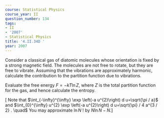 ```yaml
---
course: Statistical Physics
course_year: II
question_number: 134
tags:
- II
- '2007'
- Statistical Physics
title: '4.II.34D '
year: 2007
---
```



Consider a classical gas of diatomic molecules whose orientation is fixed by a strong magnetic field. The molecules are not free to rotate, but they are free to vibrate. Assuming that the vibrations are approximately harmonic, calculate the contribution to the partition function due to vibrations.

Evaluate the free energy $F=-k T \ln Z$, where $Z$ is the total partition function for the gas, and hence calculate the entropy.

$\left[\right.$ Note that $\int_{-\infty}^{\infty} \exp \left(-a u^{2}\right) d u=\sqrt{\pi / a}$ and $\int_{0}^{\infty} u^{2} \exp \left(-a u^{2}\right) d u=\sqrt{\pi} / 4 a^{3 / 2} . \quad$ You may approximate $\ln N$ ! by $N \ln N-N$.]